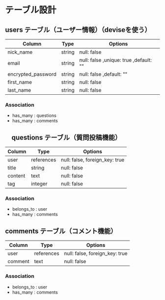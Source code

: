# テーブル設計

## users テーブル（ユーザー情報）（deviseを使う）

| Column                                     | Type       | Options                                |
| ------------------------------------------ | ---------- | -------------------------------------- |
| nick_name                                  | string     | null: false                            |
| email                                      | string     | null: false ,unique: true ,default: "" |
| encrypted_password                         | string     | null: false ,default: ""               |
| first_name                                 | string     | null: false                            |
| last_name                                  | string     | null: false                            |

### Association
- has_many : questions     
- has_many : comments                         



## 　questions テーブル（質問投稿機能）

| Column                                     | Type       | Options                                |
| ------------------------------------------ | ---------- | -------------------------------------- |
| user                                       | references | null: false, foreign_key: true         |  
| title                                      | string     | null: false                            |
| content                                    | text       | null: false                            |
| tag                                        | integer    | null: false                            |

###  Association
- belongs_to : user
- has_many : comments


## comments テーブル（コメント機能）

| Column                                     | Type       | Options                                |
| ------------------------------------------ | ---------- | -------------------------------------- |
| user                                       | references | null: false, foreign_key: true         |
| comment                                    | text       | null: false                            |
###  Association
- belongs_to : user
- has_many : comments

